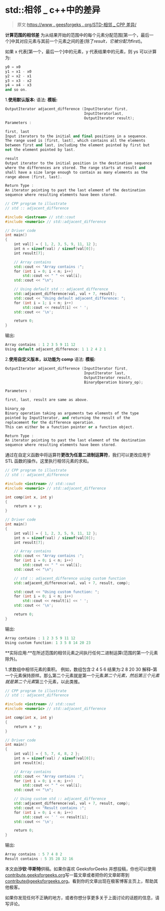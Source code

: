 # std::相邻 _ c++中的差异

> 原文:[https://www . geesforgeks . org/STD-相邻 _ CPP 差异/](https://www.geeksforgeeks.org/std-adjacent_difference-in-cpp/)

**计算范围的相邻差**
为从结果开始的范围中的每个元素分配范围[第一个，最后一个]中其对应元素与其前一个元素之间的差(除了*result，它被分配为*first)。

如果 x 代表[第一个，最后一个]中的元素，y 代表结果中的元素，则 ys 可以计算为:

```cpp
y0 = x0
y1 = x1 - x0
y2 = x2 - x1
y3 = x3 - x2
y4 = x4 - x3
and so on.
```

1.**使用默认版本:**
语法:
**模板:**

```cpp
OutputIterator adjacent_difference (InputIterator first,
                                    InputIteratorlast,
                                    OutputIterator result);
Parameters :

first, last
Input iterators to the initial and final positions in a sequence.
The range used is [first, last], which contains all the elements
between first and last, including the element pointed by first but
not the element pointed by last.

result
Output iterator to the initial position in the destination sequence
where the differences are stored. The range starts at result and
shall have a size large enough to contain as many elements as the
range above [first, last]. 

Return Type :
An iterator pointing to past the last element of the destination
sequence where resulting elements have been stored.

```

```cpp
// CPP program to illustrate
// std :: adjacent_difference

#include <iostream> // std::cout
#include <numeric> // std::adjacent_difference

// Driver code
int main()
{
    int val[] = { 1, 2, 3, 5, 9, 11, 12 };
    int n = sizeof(val) / sizeof(val[0]);
    int result[7];

    // Array contains
    std::cout << "Array contains :";
    for (int i = 0; i < n; i++)
        std::cout << " " << val[i];
    std::cout << "\n";

    // Using default std :: adjacent_difference
    std::adjacent_difference(val, val + 7, result);
    std::cout << "Using default adjacent_difference: ";
    for (int i = 1; i < n; i++)
        std::cout << result[i] << ' ';
    std::cout << '\n';

    return 0;
}
```

输出:

```cpp
Array contains : 1 2 3 5 9 11 12
Using default adjacent_difference: 1 1 2 4 2 1

```

2.**使用自定义版本，以功能为 comp**
语法:
**模板:**

```cpp
OutputIterator adjacent_difference (InputIterator first,
                                    InputIterator last,
                                    OutputIterator result,
                                    BinaryOperation binary_op);

Parameters :

first, last, result are same as above.

binary_op
Binary operation taking as arguments two elements of the type
pointed by InputIterator, and returning the result of the
replacement for the difference operation.
This can either be a function pointer or a function object. 

Return Type :
An iterator pointing to past the last element of the destination
sequence where resulting elements have been stored.

```

通过在自定义函数中将运算符**更改为任意二进制运算符**，我们可以更改应用于 STL 函数的操作。这里执行相邻元素的求和。

```cpp
// CPP program to illustrate
// std :: adjacent_difference

#include <iostream> // std::cout
#include <numeric> // std::adjacent_difference

int comp(int x, int y)
{
    return x + y;
}

// Driver code
int main()
{
    int val[] = { 1, 2, 3, 5, 9, 11, 12 };
    int n = sizeof(val) / sizeof(val[0]);
    int result[7];

    // Array contains
    std::cout << "Array contains :";
    for (int i = 0; i < n; i++)
        std::cout << " " << val[i];
    std::cout << "\n";

    // std :: adjacent_difference using custom function
    std::adjacent_difference(val, val + 7, result, comp);

    std::cout << "Using custom function: ";
    for (int i = 0; i < n; i++)
        std::cout << result[i] << ' ';
    std::cout << '\n';

    return 0;
}
```

输出:

```cpp
Array contains : 1 2 3 5 9 11 12
Using custom function: 1 3 5 8 14 20 23 

```

**实际应用:**在所述范围的相邻元素之间执行任何二进制运算(范围的第一个元素除外)。

1.求数组中相邻元素的乘积。
例如，数组包含:2 4 5 6
结果为:2 8 20 30
解释–第一个元素保持原样。那么第二个元素就是第一个元素*第二个元素，然后第三个元素就是第二个元素*第三个元素，以此类推。

```cpp
// CPP program to illustrate
// std :: adjacent_difference

#include <iostream> // std::cout
#include <numeric> // std::adjacent_difference

int comp(int x, int y)
{
    return x * y;
}

// Driver code
int main()
{
    int val[] = { 5, 7, 4, 8, 2 };
    int n = sizeof(val) / sizeof(val[0]);
    int result[n];

    // Array contains
    std::cout << "Array contains :";
    for (int i = 0; i < n; i++)
        std::cout << " " << val[i];
    std::cout << "\n";

    // Using custom std :: adjacent_difference
    std::adjacent_difference(val, val + 7, result, comp);
    std::cout << "Result contains :";
    for (int i = 0; i < n; i++)
        std::cout << ' ' << result[i];
    std::cout << '\n';

    return 0;
}
```

输出:

```cpp
Array contains : 5 7 4 8 2
Result contains : 5 35 28 32 16

```

本文由**沙钦·毕斯特**供稿。如果你喜欢 GeeksforGeeks 并想投稿，你也可以使用[contribute.geeksforgeeks.org](http://www.contribute.geeksforgeeks.org)写一篇文章或者把你的文章邮寄到 contribute@geeksforgeeks.org。看到你的文章出现在极客博客主页上，帮助其他极客。

如果你发现任何不正确的地方，或者你想分享更多关于上面讨论的话题的信息，请写评论。